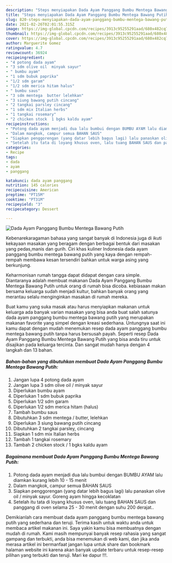 ```yaml
---
description: "Steps menyiapakan Dada Ayam Panggang Bumbu Mentega Bawang Putih Teruji"
title: "Steps menyiapakan Dada Ayam Panggang Bumbu Mentega Bawang Putih Teruji"
slug: 820-steps-menyiapakan-dada-ayam-panggang-bumbu-mentega-bawang-putih-teruji
date: 2021-02-26T02:01:55.315Z
image: https://img-global.cpcdn.com/recipes/3913c95255291aad/680x482cq70/dada-ayam-panggang-bumbu-mentega-bawang-putih-foto-resep-utama.jpg
thumbnail: https://img-global.cpcdn.com/recipes/3913c95255291aad/680x482cq70/dada-ayam-panggang-bumbu-mentega-bawang-putih-foto-resep-utama.jpg
cover: https://img-global.cpcdn.com/recipes/3913c95255291aad/680x482cq70/dada-ayam-panggang-bumbu-mentega-bawang-putih-foto-resep-utama.jpg
author: Marguerite Gomez
ratingvalue: 4.7
reviewcount: 36924
recipeingredient:
- "4 potong dada ayam"
- "3 sdm olive oil  minyak sayur"
- " bumbu ayam"
- "1 sdm bubuk paprika"
- "1/2 sdm garam"
- "1/2 sdm merica hitam halus"
- " bumbu saus"
- "3 sdm mentega  butter lelehkan"
- "3 siung bawang putih cincang"
- "2 tangkai parsley cincang"
- "1 sdm mix Italian herbs"
- "1 tangkai rosemary"
- "2 chicken stock  1 bgks kaldu ayam"
recipeinstructions:
- "Potong dada ayam menjadi dua lalu bumbui dengan BUMBU AYAM lalu diamkan kurang lebih 10 - 15 menit"
- "Dalam mangkok, campur semua BAHAN SAUS"
- "Siapkan penggorengan (yang datar lebih bagus lagi) lalu panaskan olive oil / minyak sayur. Goreng ayam hingga kecoklatan"
- "Setelah itu tata di loyang khusus oven, lalu tuang BAHAN SAUS dan panggang di oven selama 25 - 30 menit dengan suhu 200 derajat.."
categories:
- Recipe
tags:
- dada
- ayam
- panggang

katakunci: dada ayam panggang 
nutrition: 145 calories
recipecuisine: American
preptime: "PT15M"
cooktime: "PT31M"
recipeyield: "3"
recipecategory: Dessert

---
```



![Dada Ayam Panggang Bumbu Mentega Bawang Putih](https://img-global.cpcdn.com/recipes/3913c95255291aad/680x482cq70/dada-ayam-panggang-bumbu-mentega-bawang-putih-foto-resep-utama.jpg)

Kebenarekaragaman bahasa yang sangat banyak di Indonesia juga di ikuti kekayaan masakan yang beragam dengan berbagai bentuk dari masakan yang pedas,manis dan gurih. Ciri khas kuliner Indonesia dada ayam panggang bumbu mentega bawang putih yang kaya dengan rempah-rempah membawa kesan tersendiri bahkan untuk warga asing yang berkunjung.


Keharmonisan rumah tangga dapat didapat dengan cara simple. Diantaranya adalah membuat makanan Dada Ayam Panggang Bumbu Mentega Bawang Putih untuk orang di rumah bisa dicoba. kebiasaan makan bersama keluarga sudah menjadi kultur, bahkan banyak orang yang merantau selalu menginginkan masakan di rumah mereka.



Buat kamu yang suka masak atau harus menyiapkan makanan untuk keluarga ada banyak varian masakan yang bisa anda buat salah satunya dada ayam panggang bumbu mentega bawang putih yang merupakan makanan favorite yang simpel dengan kreasi sederhana. Untungnya saat ini kamu dapat dengan mudah menemukan resep dada ayam panggang bumbu mentega bawang putih tanpa harus bersusah payah.
Seperti resep Dada Ayam Panggang Bumbu Mentega Bawang Putih yang bisa anda tiru untuk disajikan pada keluarga tercinta. Dan sangat mudah hanya dengan 4 langkah dan 13 bahan.


<!--inarticleads1-->

##### Bahan-bahan yang dibutuhkan membuat Dada Ayam Panggang Bumbu Mentega Bawang Putih:

1. Jangan lupa 4 potong dada ayam
1. Jangan lupa 3 sdm olive oil / minyak sayur
1. Diperlukan  bumbu ayam
1. Diperlukan 1 sdm bubuk paprika
1. Diperlukan 1/2 sdm garam
1. Diperlukan 1/2 sdm merica hitam (halus)
1. Tambah  bumbu saus
1. Dibutuhkan 3 sdm mentega / butter, lelehkan
1. Diperlukan 3 siung bawang putih cincang
1. Dibutuhkan 2 tangkai parsley, cincang
1. Siapkan 1 sdm mix Italian herbs
1. Tambah 1 tangkai rosemary
1. Tambah 2 chicken stock / 1 bgks kaldu ayam




<!--inarticleads2-->

##### Bagaimana membuat  Dada Ayam Panggang Bumbu Mentega Bawang Putih:

1. Potong dada ayam menjadi dua lalu bumbui dengan BUMBU AYAM lalu diamkan kurang lebih 10 - 15 menit
1. Dalam mangkok, campur semua BAHAN SAUS
1. Siapkan penggorengan (yang datar lebih bagus lagi) lalu panaskan olive oil / minyak sayur. Goreng ayam hingga kecoklatan
1. Setelah itu tata di loyang khusus oven, lalu tuang BAHAN SAUS dan panggang di oven selama 25 - 30 menit dengan suhu 200 derajat..




Demikianlah cara membuat dada ayam panggang bumbu mentega bawang putih yang sederhana dan teruji. Terima kasih untuk waktu anda untuk membaca artikel makanan ini. Saya yakin kamu bisa membuatnya dengan mudah di rumah. Kami masih mempunyai banyak resep rahasia yang sangat gampang dan terbukti, anda bisa menemukan di web kami, dan jika anda merasa artikel ini bermanfaat jangan lupa untuk share dan bookmark halaman website ini karena akan banyak update terbaru untuk resep-resep pilihan yang terbukti dan teruji. Mari ke dapur !!!. 
